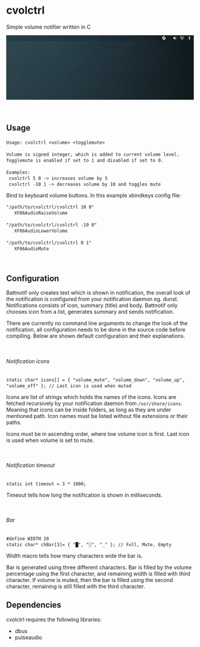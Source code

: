 # cvolctrl

Simple volume notifier written in C

![](resources/preview.gif)

<br>

## Usage

```
Usage: cvolctrl <volume> <togglemute>

Volume is signed integer, which is added to current volume level.
Togglemute is enabled if set to 1 and disabled if set to 0.

Examples:
 cvolctrl 5 0 -> increases volume by 5
 cvolctrl -10 1 -> decreases volume by 10 and toggles mute

```



Bind to keyboard volume buttons. In this example xbindkeys config file:

```
"/path/to/cvolctrl/cvolctrl 10 0"
   XF86AudioRaiseVolume

"/path/to/cvolctrl/cvolctrl -10 0"
   XF86AudioLowerVolume

"/path/to/cvolctrl/cvolctrl 0 1"
   XF86AudioMute
```

<br>

## Configuration

Battnotif only creates text which is shown in notification, the overall look of the notification
is configured from your notification daemon eg. dunst. Notifications consists of icon, summary (title)
and body. Battnotif only chooses icon from a list, generates summary and sends notification.

There are currently no command line arguments to change the look of the notification, all configuration
needs to be done in the source code before compiling. Below are shown default configuration and their
explanations.

<br>

###### Notification icons

```
static char* icons[] = { "volume_mute", "volume_down", "volume_up", "volume_off" }; // Last icon is used when muted
```

Icons are list of strings which holds the names of the icons. Icons are fetched recursively by your
notification daemon from `/usr/share/icons`. Meaning that icons can be inside folders, as long as they are
under mentioned path. Icon names must be listed without file extensions or their paths.

Icons must be in ascending order, where low volume icon is first. Last icon is used when volume is set to mute.

<br>

###### Notification timeout

```
static int timeout = 3 * 1000;
```

Timeout tells how long the notification is shown in milliseconds.

<br>

###### Bar

```
#define WIDTH 20
static char* chBar[3]= { "█", "░", "_" }; // Full, Mute, Empty 
```

Width macro tells how many characters wide the bar is.

Bar is generated using three different characters. Bar is filled by the volume percentage using the first
character, and remaining width is filled with third character. If volume is muted, then the bar is filled
using the second character, remaining is still filled with the third character.


## Dependencies

cvolctrl requires the following libraries:

- dbus
- pulseaudio

